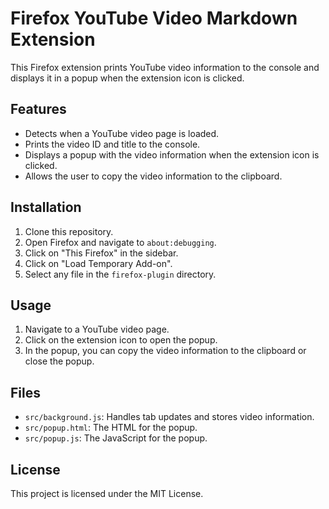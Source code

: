 # Firefox YouTube Video Markdown Extension

This Firefox extension prints YouTube video information to the console and displays it in a popup when the extension icon is clicked.

## Features

- Detects when a YouTube video page is loaded.
- Prints the video ID and title to the console.
- Displays a popup with the video information when the extension icon is clicked.
- Allows the user to copy the video information to the clipboard.

## Installation

1. Clone this repository.
2. Open Firefox and navigate to `about:debugging`.
3. Click on "This Firefox" in the sidebar.
4. Click on "Load Temporary Add-on".
5. Select any file in the `firefox-plugin` directory.

## Usage

1. Navigate to a YouTube video page.
3. Click on the extension icon to open the popup.
4. In the popup, you can copy the video information to the clipboard or close the popup.

## Files

- `src/background.js`: Handles tab updates and stores video information.
- `src/popup.html`: The HTML for the popup.
- `src/popup.js`: The JavaScript for the popup.

## License

This project is licensed under the MIT License.
